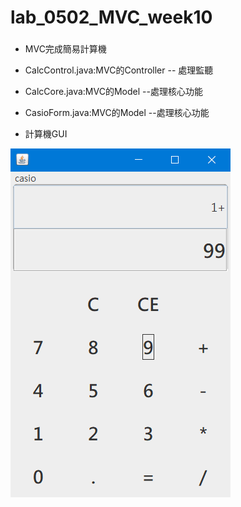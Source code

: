 # lab_0502_MVC_week10
###
* MVC完成簡易計算機
* CalcControl.java:MVC的Controller -- 處理監聽
* CalcCore.java:MVC的Model --處理核心功能
* CasioForm.java:MVC的Model --處理核心功能


* 計算機GUI

![image](https://github.com/LouisJhuang/lab_0502_MVC_week10/blob/master/MVC_CalcControl.png)

